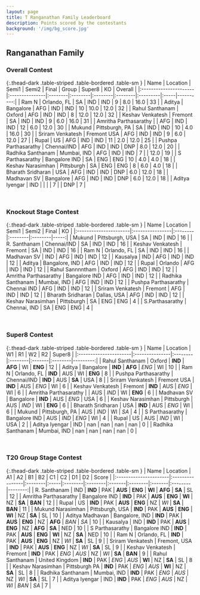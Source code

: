 ```yaml
---
layout: page
title: T Ranganathan Family Leaderboard
description: Points scored by the contestants
background: '/img/bg_score.jpg'
---
```

<link href="https://maxcdn.bootstrapcdn.com/bootstrap/3.3.6/css/bootstrap.min.css" rel="stylesheet" />
<script src="https://maxcdn.bootstrapcdn.com/bootstrap/3.3.6/js/bootstrap.min.js"></script>

## Ranganathan Family


### Overall Contest 


{:.thead-dark .table-striped .table-bordered .table-sm }
| Name                  | Location       | Semi1   | Semi2   | Final   | Group   | Super8   | KO   |   Overall |
|:----------------------|:---------------|:--------|:--------|:--------|:--------|:---------|:-----|----------:|
| Ram N                 | Orlando, FL    | SA      | IND     | IND     | 9       | 8.0      | 16.0 |        33 |
| Aditya                | Bangalore      | AFG     | IND     | IND     | 10      | 10.0     | 12.0 |        32 |
| Rahul Santhanam       | Oxford         | AFG     | IND     | IND     | 8       | 12.0     | 12.0 |        32 |
| Keshav Venkatesh      | Fremont        | SA      | IND     | IND     | 9       | 6.0      | 16.0 |        31 |
| Amritha Parthasarathy |                | AFG     | IND     | IND     | 12      | 6.0      | 12.0 |        30 |
| Mukund                | Pittsburgh, PA | SA      | IND     | IND     | 10      | 4.0      | 16.0 |        30 |
| Sriram Venkatesh      | Fremont USA    | AFG     | IND     | IND     | 9       | 6.0      | 12.0 |        27 |
| Rupal                 | US             | AFG     | IND     | IND     | 11      | 2.0      | 12.0 |        25 |
| Pushpa Parthasarathy  | Chennai/IND    | AFG     | IND     | IND     | DNP     | 8.0      | 12.0 |        20 |
| Radhika Santhanam     | Mumbai, IND    | AFG     | IND     | IND     | 7       |          | 12.0 |        19 |
| S Parthasarathy       | Bangalore IND  | SA      | ENG     | ENG     | 10      | 4.0      | 4.0  |        18 |
| Keshav Narasimhan     | Pittsburgh     | SA      | ENG     | ENG     | 8       | 6.0      | 4.0  |        18 |
| Bharath Sridharan     | USA            | AFG     | IND     | IND     | DNP     | 6.0      | 12.0 |        18 |
| Madhavan SV           | Bangalore      | AFG     | IND     | IND     | DNP     | 6.0      | 12.0 |        18 |
| Aditya Iyengar        | IND            |         |         |         | 7       |          | DNP  |         7 |

 <br>

### Knockout Stage Contest 


{:.thead-dark .table-striped .table-bordered .table-sm }
| Name                  | Location        | Semi1   | Semi2   | Final   |   KO |
|:----------------------|:----------------|:--------|:--------|:--------|-----:|
| Mukund                | Pittsburgh, USA | SA      | IND     | IND     |   16 |
| R. Santhanam          | Chennai/IND     | SA      | IND     | IND     |   16 |
| Keshav Venkatesh      | Fremont         | SA      | IND     | IND     |   16 |
| Ram N                 | Orlando, FL     | SA      | IND     | IND     |   16 |
| Madhavan SV           | IND             | AFG     | IND     | IND     |   12 |
| Kausalya              | IND             | AFG     | IND     | IND     |   12 |
| Aditya                | Bangalore, IND  | AFG     | IND     | IND     |   12 |
| Rupal                 | Orlando         | AFG     | IND     | IND     |   12 |
| Rahul Sannnntham      | Oxford          | AFG     | IND     | IND     |   12 |
| Amritha Parthasarathy | Bangalore IND   | AFG     | IND     | IND     |   12 |
| Radhika Santhanam     | Mumbai, IND     | AFG     | IND     | IND     |   12 |
| Pushpa Parthasarathy  | Chennai IND     | AFG     | IND     | IND     |   12 |
| Sriram Venkatesh      | Fremont         | AFG     | IND     | IND     |   12 |
| Bharath Sridharan     | Dallas, USA     | AFG     | IND     | IND     |   12 |
| Keshav Narasimhan     | Pittsburgh      | SA      | ENG     | ENG     |    4 |
| S.Parthasarathy       | Chennai, IND    | SA      | ENG     | ENG     |    4 |

 <br>

### Super8 Contest 


{:.thead-dark .table-striped .table-bordered .table-sm }
| Name                  | Location       | W1      | R1      | W2     | R2      |   Super8 |
|:----------------------|:---------------|:--------|:--------|:-------|:--------|---------:|
| Rahul Santhanam       | Oxford         | **IND** | **AFG** | WI     | **ENG** |       12 |
| Aditya                | Bangalore      | **IND** | **AFG** | *ENG*  | WI      |       10 |
| Ram N                 | Orlando, FL    | **IND** | AUS     | WI     | **ENG** |        8 |
| Pushpa Parthasarathy  | Chennai/IND    | **IND** | AUS     | **SA** | USA     |        8 |
| Sriram Venkatesh      | Fremont USA    | **IND** | AUS     | *ENG*  | WI      |        6 |
| Keshav Venkatesh      | Fremont        | **IND** | AUS     | *ENG*  | WI      |        6 |
| Amritha Parthasarathy |                | AUS     | *IND*   | WI     | **ENG** |        6 |
| Madhavan SV           | Bangalore      | **IND** | AUS     | *ENG*  | USA     |        6 |
| Keshav Narasimhan     | Pittsburgh     | AUS     | *IND*   | WI     | **ENG** |        6 |
| Bharath Sridharan     | USA            | **IND** | AUS     | *ENG*  | WI      |        6 |
| Mukund                | Pittsburgh, PA | AUS     | *IND*   | WI     | *SA*    |        4 |
| S Parthasarathy       | Bangalore IND  | AUS     | *IND*   | *ENG*  | WI      |        4 |
| Rupal                 | US             | AUS     | *IND*   | WI     | USA     |        2 |
| Aditya Iyengar        | IND            | nan     | nan     | nan    | nan     |        0 |
| Radhika Santhanam     | Mumbai, IND    | nan     | nan     | nan    | nan     |        0 |

 <br>

### T20 Group Stage Contest 


{:.thead-dark .table-striped .table-bordered .table-sm }
| Name                  | Location        | A1      | A2   | B1      | B2      | C1     | C2      | D1     | D2      |   Score |
|:----------------------|:----------------|:--------|:-----|:--------|:--------|:-------|:--------|:-------|:--------|--------:|
| R. Santhanam          | IND             | **IND** | PAK  | **AUS** | **ENG** | **WI** | **AFG** | **SA** | SL      |      12 |
| Amritha Parthasarathy | Bangalore IND   | **IND** | PAK  | **AUS** | **ENG** | **WI** | NZ      | **SA** | **BAN** |      12 |
| Rupal                 | US              | **IND** | PAK  | **AUS** | **ENG** | NZ     | *WI*    | **SA** | **BAN** |      11 |
| Mukund Narasimhan     | Pittsburgh, USA | **IND** | PAK  | **AUS** | **ENG** | **WI** | NZ      | **SA** | SL      |      10 |
| Aditya Madhavan       | Bangalore, IND  | **IND** | PAK  | **AUS** | **ENG** | NZ     | **AFG** | *BAN*  | *SA*    |      10 |
| Kausalya              | IND             | **IND** | PAK  | **AUS** | **ENG** | NZ     | **AFG** | **SA** | NED     |      10 |
| S Parthasarathy       | Bangalore IND   | **IND** | PAK  | **AUS** | **ENG** | **WI** | NZ      | **SA** | NED     |      10 |
| Ram N                 | Orlando, FL     | **IND** | PAK  | **AUS** | **ENG** | NZ     | *WI*    | **SA** | SL      |       9 |
| Sriram Venkatesh      | Fremont, USA    | **IND** | PAK  | **AUS** | **ENG** | NZ     | *WI*    | **SA** | SL      |       9 |
| Keshav Venkatesh      | Fremont         | **IND** | PAK  | *ENG*   | *AUS*   | NZ     | *WI*    | **SA** | **BAN** |       9 |
| Rahul Santhanam       | United Kingdom  | **IND** | PAK  | *ENG*   | *AUS*   | **WI** | NZ      | **SA** | SL      |       8 |
| Keshav Narasimhan     | Pittsburgh PA   | **IND** | PAK  | *ENG*   | *AUS*   | **WI** | NZ      | **SA** | SL      |       8 |
| Radhika Santhanam     | Mumbai, IND     | **IND** | PAK  | *ENG*   | *AUS*   | NZ     | *WI*    | **SA** | SL      |       7 |
| Aditya Iyengar        | IND             | **IND** | PAK  | *ENG*   | *AUS*   | NZ     | *WI*    | *BAN*  | *SA*    |       7 |

 <br>


<br>
